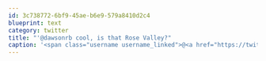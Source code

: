 ```yaml
---
id: 3c738772-6bf9-45ae-b6e9-579a8410d2c4
blueprint: text
category: twitter
title: "'@dawsonrb cool, is that Rose Valley?"
caption: '<span class="username username_linked">@<a href="https://twitter.com/dawsonrb" title="Robert Dawson">dawsonrb</a></span> cool, is that Rose Valley?'
---
```

